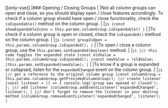 [[only-vue]]
|### Opening / Closing Groups
|
|Not all column groups can open and close, so you should display open / close features accordingly. To check if a column group should have open / close functionality, check the `isExpandable()` method on the column group.
|
|```js
|const showExpandableIcons = this.params.columnGroup.isExpandable()
|```
|
|To check if a column group is open or closed, check the `isExpanded()` method on the column group.
|
|```js
|const groupIsOpen = this.params.columnGroup.isExpanded();
|```
|
|To open / close a column group, use the `this.params.setExpanded(boolean)` method.
|
|```js
|// this code toggles the expanded state
|const oldValue = this.params.columnGroup.isExpanded();
|const newValue = !oldValue;
|this.params.setExpanded(newValue);
|```
|
|To know if a group is expanded or collapsed, listen for the `expandedChanged` event on the column group.
|
|```js
|// get a reference to the original column group
|const columnGroup = this.params.columnGroup.getProvidedColumnGroup();
|// create listener
|const listener = () => { console.log('group was opened or closed'); };
|// add listener
|columnGroup.addEventListener('expandedChanged', listener);
|
|// don't forget to remove the listener in your destroy method
|columnGroup.removeEventListener('expandedChanged', listener);
|```
